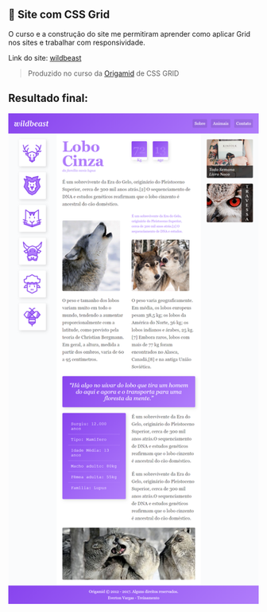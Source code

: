 ## :file_folder: Site com CSS Grid
O curso e a construção do site me permitiram aprender como aplicar Grid nos sites e trabalhar com responsividade.

Link do site: [wildbeast](https://evertonvargas.github.io/CSS-Grid-Layout/)

>Produzido no curso da [Origamid](https://www.origamid.com/) de CSS GRID 

## Resultado final:
<div align="center" width=960px; >
  <img src="public/images/screen.png" />
</div>
